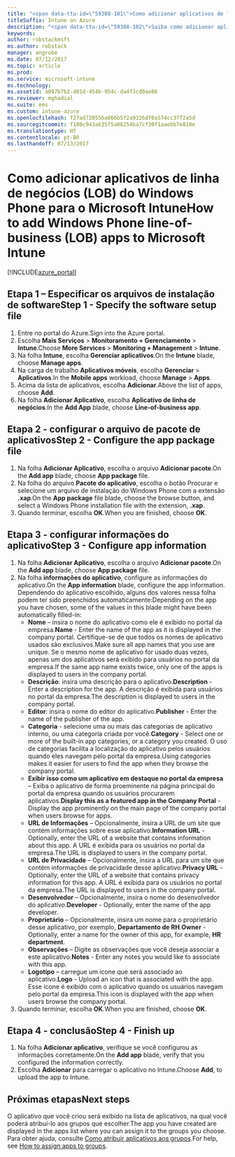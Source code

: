 ```yaml
---
title: "<span data-ttu-id=\"59308-101\">Como adicionar aplicativos de linha de negócios do Windows Phone ao Intune</span><span class=\"sxs-lookup\"><span data-stu-id=\"59308-101\">How to add Windows Phone line-of-business apps to Intune</span></span>"
titleSuffix: Intune on Azure
description: "<span data-ttu-id=\"59308-102\">Saiba como adicionar aplicativos de linha de negócios do Windows Phone ao Intune.</span><span class=\"sxs-lookup\"><span data-stu-id=\"59308-102\">Learn about adding Windows Phone line-of-business apps to Intune.\"</span></span>"
keywords: 
author: robstackmsft
ms.author: robstack
manager: angrobe
ms.date: 07/12/2017
ms.topic: article
ms.prod: 
ms.service: microsoft-intune
ms.technology: 
ms.assetid: a097b7b2-d01d-454b-954c-da4f3cd0ae86
ms.reviewer: mghadial
ms.suite: ems
ms.custom: intune-azure
ms.openlocfilehash: f27ad720556a866b5f2a9326df0a574cc37f2a5d
ms.sourcegitcommit: f100c943a635f5a08254ba7cf30f1aaebb7e810e
ms.translationtype: HT
ms.contentlocale: pt-BR
ms.lasthandoff: 07/13/2017
---
```

# <a name="how-to-add-windows-phone-line-of-business-lob-apps-to-microsoft-intune"></a><span data-ttu-id="59308-103">Como adicionar aplicativos de linha de negócios (LOB) do Windows Phone para o Microsoft Intune</span><span class="sxs-lookup"><span data-stu-id="59308-103">How to add Windows Phone line-of-business (LOB) apps to Microsoft Intune</span></span>

[!INCLUDE[azure_portal](./includes/azure_portal.md)]


## <a name="step-1---specify-the-software-setup-file"></a><span data-ttu-id="59308-104">Etapa 1 – Especificar os arquivos de instalação de software</span><span class="sxs-lookup"><span data-stu-id="59308-104">Step 1 - Specify the software setup file</span></span>

1. <span data-ttu-id="59308-105">Entre no portal do Azure.</span><span class="sxs-lookup"><span data-stu-id="59308-105">Sign into the Azure portal.</span></span>
2. <span data-ttu-id="59308-106">Escolha **Mais Serviços** > **Monitoramento + Gerenciamento** > **Intune**.</span><span class="sxs-lookup"><span data-stu-id="59308-106">Choose **More Services** > **Monitoring + Management** > **Intune**.</span></span>
3. <span data-ttu-id="59308-107">Na folha **Intune**, escolha **Gerenciar aplicativos**.</span><span class="sxs-lookup"><span data-stu-id="59308-107">On the **Intune** blade, choose **Manage apps**.</span></span>
4. <span data-ttu-id="59308-108">Na carga de trabalho **Aplicativos móveis**, escolha **Gerenciar** > **Aplicativos**.</span><span class="sxs-lookup"><span data-stu-id="59308-108">In the **Mobile apps** workload, choose **Manage** > **Apps**.</span></span>
5. <span data-ttu-id="59308-109">Acima da lista de aplicativos, escolha **Adicionar**.</span><span class="sxs-lookup"><span data-stu-id="59308-109">Above the list of apps, choose **Add**.</span></span>
6. <span data-ttu-id="59308-110">Na folha **Adicionar Aplicativo**, escolha **Aplicativo de linha de negócios**.</span><span class="sxs-lookup"><span data-stu-id="59308-110">In the **Add App** blade, choose **Line-of-business app**.</span></span>

## <a name="step-2---configure-the-app-package-file"></a><span data-ttu-id="59308-111">Etapa 2 - configurar o arquivo de pacote de aplicativos</span><span class="sxs-lookup"><span data-stu-id="59308-111">Step 2 - Configure the app package file</span></span>

1. <span data-ttu-id="59308-112">Na folha **Adicionar Aplicativo**, escolha o arquivo **Adicionar pacote**.</span><span class="sxs-lookup"><span data-stu-id="59308-112">On the **Add app** blade, choose **App package** file.</span></span>
2. <span data-ttu-id="59308-113">Na folha do arquivo **Pacote do aplicativo**, escolha o botão Procurar e selecione um arquivo de instalação do Windows Phone com a extensão **.xap**.</span><span class="sxs-lookup"><span data-stu-id="59308-113">On the **App package** file blade, choose the browse button, and select a Windows Phone installation file with the extension, **.xap**.</span></span>
3. <span data-ttu-id="59308-114">Quando terminar, escolha **OK**.</span><span class="sxs-lookup"><span data-stu-id="59308-114">When you are finished, choose **OK**.</span></span>


## <a name="step-3---configure-app-information"></a><span data-ttu-id="59308-115">Etapa 3 - configurar informações do aplicativo</span><span class="sxs-lookup"><span data-stu-id="59308-115">Step 3 - Configure app information</span></span>

1. <span data-ttu-id="59308-116">Na folha **Adicionar Aplicativo**, escolha o arquivo **Adicionar pacote**.</span><span class="sxs-lookup"><span data-stu-id="59308-116">On the **Add app** blade, choose **App package** file.</span></span>
2. <span data-ttu-id="59308-117">Na folha **informações do aplicativo**, configure as informações do aplicativo.</span><span class="sxs-lookup"><span data-stu-id="59308-117">On the **App information** blade, configure the app information.</span></span> <span data-ttu-id="59308-118">Dependendo do aplicativo escolhido, alguns dos valores nessa folha podem ter sido preenchidos automaticamente:</span><span class="sxs-lookup"><span data-stu-id="59308-118">Depending on the app you have chosen, some of the values in this blade might have been automatically filled-in:</span></span>
    - <span data-ttu-id="59308-119">**Nome** – insira o nome do aplicativo como ele é exibido no portal da empresa.</span><span class="sxs-lookup"><span data-stu-id="59308-119">**Name** - Enter the name of the app as it is displayed in the company portal.</span></span> <span data-ttu-id="59308-120">Certifique-se de que todos os nomes de aplicativo usados são exclusivos.</span><span class="sxs-lookup"><span data-stu-id="59308-120">Make sure all app names that you use are unique.</span></span> <span data-ttu-id="59308-121">Se o mesmo nome de aplicativo for usado duas vezes, apenas um dos aplicativos será exibido para usuários no portal da empresa.</span><span class="sxs-lookup"><span data-stu-id="59308-121">If the same app name exists twice, only one of the apps is displayed to users in the company portal.</span></span>
    - <span data-ttu-id="59308-122">**Descrição**: insira uma descrição para o aplicativo.</span><span class="sxs-lookup"><span data-stu-id="59308-122">**Description** - Enter a description for the app.</span></span> <span data-ttu-id="59308-123">A descrição é exibida para usuários no portal da empresa.</span><span class="sxs-lookup"><span data-stu-id="59308-123">The description is displayed to users in the company portal.</span></span>
    - <span data-ttu-id="59308-124">**Editor**: insira o nome do editor do aplicativo.</span><span class="sxs-lookup"><span data-stu-id="59308-124">**Publisher** - Enter the name of the publisher of the app.</span></span>
    - <span data-ttu-id="59308-125">**Categoria** - selecione uma ou mais das categorias de aplicativo interno, ou uma categoria criada por você.</span><span class="sxs-lookup"><span data-stu-id="59308-125">**Category** - Select one or more of the built-in app categories, or a category you created.</span></span> <span data-ttu-id="59308-126">O uso de categorias facilita a localização do aplicativo pelos usuários quando eles navegam pelo portal da empresa.</span><span class="sxs-lookup"><span data-stu-id="59308-126">Using categories makes it easier for users to find the app when they browse the company portal.</span></span>
    - <span data-ttu-id="59308-127">**Exibir isso como um aplicativo em destaque no portal da empresa** – Exiba o aplicativo de forma proeminente na página principal do portal da empresa quando os usuários procurarem aplicativos.</span><span class="sxs-lookup"><span data-stu-id="59308-127">**Display this as a featured app in the Company Portal** - Display the app prominently on the main page of the company portal when users browse for apps.</span></span>
    - <span data-ttu-id="59308-128">**URL de Informações** – Opcionalmente, insira a URL de um site que contém informações sobre esse aplicativo.</span><span class="sxs-lookup"><span data-stu-id="59308-128">**Information URL** - Optionally, enter the URL of a website that contains information about this app.</span></span> <span data-ttu-id="59308-129">A URL é exibida para os usuários no portal da empresa.</span><span class="sxs-lookup"><span data-stu-id="59308-129">The URL is displayed to users in the company portal.</span></span>
    - <span data-ttu-id="59308-130">**URL de Privacidade** – Opcionalmente, insira a URL para um site que contém informações de privacidade desse aplicativo.</span><span class="sxs-lookup"><span data-stu-id="59308-130">**Privacy URL** - Optionally, enter the URL of a website that contains privacy information for this app.</span></span> <span data-ttu-id="59308-131">A URL é exibida para os usuários no portal da empresa.</span><span class="sxs-lookup"><span data-stu-id="59308-131">The URL is displayed to users in the company portal.</span></span>
    - <span data-ttu-id="59308-132">**Desenvolvedor** – Opcionalmente, insira o nome do desenvolvedor do aplicativo.</span><span class="sxs-lookup"><span data-stu-id="59308-132">**Developer** - Optionally, enter the name of the app developer.</span></span>
    - <span data-ttu-id="59308-133">**Proprietário** – Opcionalmente, insira um nome para o proprietário desse aplicativo, por exemplo, **Departamento de RH**.</span><span class="sxs-lookup"><span data-stu-id="59308-133">**Owner** - Optionally, enter a name for the owner of this app, for example, **HR department**.</span></span>
    - <span data-ttu-id="59308-134">**Observações** – Digite as observações que você deseja associar a este aplicativo.</span><span class="sxs-lookup"><span data-stu-id="59308-134">**Notes** - Enter any notes you would like to associate with this app.</span></span>
    - <span data-ttu-id="59308-135">**Logotipo** – carregue um ícone que será associado ao aplicativo.</span><span class="sxs-lookup"><span data-stu-id="59308-135">**Logo** - Upload an icon that is associated with the app.</span></span> <span data-ttu-id="59308-136">Esse ícone é exibido com o aplicativo quando os usuários navegam pelo portal da empresa.</span><span class="sxs-lookup"><span data-stu-id="59308-136">This icon is displayed with the app when users browse the company portal.</span></span>
3. <span data-ttu-id="59308-137">Quando terminar, escolha **OK**.</span><span class="sxs-lookup"><span data-stu-id="59308-137">When you are finished, choose **OK**.</span></span>

## <a name="step-4---finish-up"></a><span data-ttu-id="59308-138">Etapa 4 - conclusão</span><span class="sxs-lookup"><span data-stu-id="59308-138">Step 4 - Finish up</span></span>

1. <span data-ttu-id="59308-139">Na folha **Adicionar aplicativo**, verifique se você configurou as informações corretamente.</span><span class="sxs-lookup"><span data-stu-id="59308-139">On the **Add app** blade, verify that you configured the information correctly.</span></span>
2. <span data-ttu-id="59308-140">Escolha **Adicionar** para carregar o aplicativo no Intune.</span><span class="sxs-lookup"><span data-stu-id="59308-140">Choose **Add**, to upload the app to Intune.</span></span>

## <a name="next-steps"></a><span data-ttu-id="59308-141">Próximas etapas</span><span class="sxs-lookup"><span data-stu-id="59308-141">Next steps</span></span>

<span data-ttu-id="59308-142">O aplicativo que você criou será exibido na lista de aplicativos, na qual você poderá atribuí-lo aos grupos que escolher.</span><span class="sxs-lookup"><span data-stu-id="59308-142">The app you have created are displayed in the apps list where you can assign it to the groups you choose.</span></span> <span data-ttu-id="59308-143">Para obter ajuda, consulte [Como atribuir aplicativos aos grupos](apps-deploy.md).</span><span class="sxs-lookup"><span data-stu-id="59308-143">For help, see [How to assign apps to groups](apps-deploy.md).</span></span>
